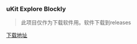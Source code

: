 ### uKit Explore Blockly
> 此项目仅作为下载软件用。软件下载到releases

[下载地址](https://github.com/UBTEDU/uKit-Explore-Blockly/releases)
[](http://gra.u2sk.com/?url=https://github.com/UBTEDU/uKit-Explore-Blockly)
